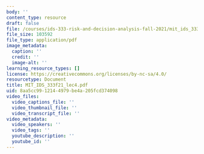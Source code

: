 ```yaml
---
body: ''
content_type: resource
draft: false
file: /courses/ids-333-risk-and-decision-analysis-fall-2021/mit_ids_333f21_lec4.pdf
file_size: 103592
file_type: application/pdf
image_metadata:
  caption: ''
  credit: ''
  image-alt: ''
learning_resource_types: []
license: https://creativecommons.org/licenses/by-nc-sa/4.0/
resourcetype: Document
title: MIT_IDS_333f21_lec4.pdf
uid: 8aa5cc99-1214-4979-be4a-205fcd374098
video_files:
  video_captions_file: ''
  video_thumbnail_file: ''
  video_transcript_file: ''
video_metadata:
  video_speakers: ''
  video_tags: ''
  youtube_description: ''
  youtube_id: ''
---
```

